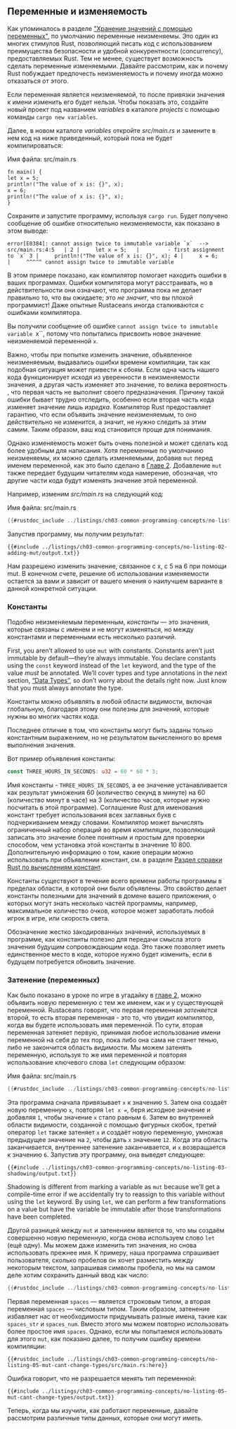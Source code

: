 ## Переменные и изменяемость

Как упоминалось в разделе ["Хранение значений с помощью переменных"](ch02-00-guessing-game-tutorial.html#storing-values-with-variables), по умолчанию переменные неизменяемы. Это один из многих стимулов Rust, позволяющий писать код с использованием преимущества безопасности и удобной конкурентности (concurrency), предоставляемых Rust. Тем не менее, существует возможность сделать переменные изменяемыми. Давайте рассмотрим, как и почему Rust побуждает предпочесть неизменяемость и почему иногда можно отказаться от этого.

Если переменная является неизменяемой, то после привязки значения к имени изменить его будет нельзя. Чтобы показать это, создайте новый проект под названием *variables* в каталоге *projects* с помощью команды `cargo new variables`.

Далее, в новом каталоге *variables* откройте *src/main.rs* и замените в нем код на ниже приведенный, который пока не будет компилироваться:

<span class="filename">Имя файла: src/main.rs</span>

```rust,ignore,does_not_compile
fn main() {
let x = 5;
println!("The value of x is: {}", x);
x = 6;
println!("The value of x is: {}", x);
}
```

Сохраните и запустите программу, используя `cargo run`. Будет получено сообщение об ошибке относительно неизменяемости, как показано в этом выводе:

```console
error[E0384]: cannot assign twice to immutable variable `x`  --> src/main.rs:4:5   | 2 |     let x = 5;   |         - first assignment to `x` 3 |     println!("The value of x is: {}", x); 4 |     x = 6;   |     ^^^^^ cannot assign twice to immutable variable
```

В этом примере показано, как компилятор помогает находить ошибки в ваших программах. Ошибки компилятора могут расстраивать, но в действительности они означают, что программа пока не делает правильно то, что вы ожидаете; это *не значит*, что вы плохой программист! Даже опытные Rustaceans иногда сталкиваются с ошибками компилятора.

Вы получили сообщение об ошибке `cannot assign twice to immutable variable `x``, потому что попытались присвоить новое значение неизменяемой переменной `x`.

Важно, чтобы при попытке изменить значение, объявленное неизменяемым, выдавались ошибки времени компиляции, так как подобная ситуация может привести к сбоям. Если одна часть нашего кода функционирует исходя из уверенности в неизменяемости значения, а другая часть изменяет это значение, то велика вероятность , что первая часть не выполнит своего предназначения. Причину такой ошибки бывает трудно отследить, особенно если вторая часть кода изменяет значение лишь *изредка*. Компилятор Rust предоставляет гарантию, что если объявить значение неизменяемым, то оно действительно не изменится, а значит, не нужно следить за этим самим. Таким образом, ваш код становится проще для понимания.

Однако изменяемость может быть очень полезной и может сделать код более удобным для написания. Хотя переменные по умолчанию неизменяемы, их можно сделать изменяемыми, добавив `mut` перед именем переменной, как это было сделано в [Главе 2](ch02-00-guessing-game-tutorial.html#storing-values-with-variables). Добавление `mut` также передает будущим читателям кода намерение, обозначая, что другие части кода будут изменять значение этой переменной.

Например, изменим *src/main.rs* на следующий код:

<span class="filename">Имя файла: src/main.rs</span>

```rust
{{#rustdoc_include ../listings/ch03-common-programming-concepts/no-listing-02-adding-mut/src/main.rs}}
```

Запустив программу, мы получим результат:

```console
{{#include ../listings/ch03-common-programming-concepts/no-listing-02-adding-mut/output.txt}}
```

Нам разрешено изменить значение, связанное с x, с 5 на 6 при помощи mut. В конечном счете, решение об использовании изменяемости остается за вами и зависит от вашего мнения о наилучшем варианте в данной конкретной ситуации.

### Константы

Подобно неизменяемым переменным, *константы* — это значения, которые связаны с именем и не могут изменяться, но между константами и переменными есть несколько различий.

First, you aren’t allowed to use `mut` with constants. Constants aren’t just immutable by default—they’re always immutable. You declare constants using the `const` keyword instead of the `let` keyword, and the type of the value *must* be annotated. We’ll cover types and type annotations in the next section, [“Data Types”](ch03-02-data-types.html#data-types)<!-- ignore -->, so don’t worry about the details right now. Just know that you must always annotate the type.

Константы можно объявлять в любой области видимости, включая глобальную, благодаря этому они полезны для значений, которые нужны во многих частях кода.

Последнее отличие в том, что константы могут быть заданы только константным выражением, но не результатом вычисленного во время выполнения значения.

Вот пример объявления константы:

```rust
const THREE_HOURS_IN_SECONDS: u32 = 60 * 60 * 3;
```

Имя константы - `THREE_HOURS_IN_SECONDS`, а ее значение устанавливается как результат умножения 60 (количество секунд в минуте) на 60 (количество минут в часе) на 3 (количество часов, которые нужно посчитать в этой программе). Соглашение Rust для именования констант требует использования всех заглавных букв с подчеркиванием между словами. Компилятор может вычислять ограниченный набор операций во время компиляции, позволяющий записать это значение более понятным и простым для проверки способом, чем установка этой константы в значение 10 800. Дополнительную информацию о том, какие операции можно использовать при объявлении констант, см. в разделе [Раздел справки Rust по вычислениям констант](../reference/const_eval.html).

Константы существуют в течение всего времени работы программы в пределах области, в которой они были объявлены. Это свойство делает константы полезными для значений в домене вашего приложения, о которых могут знать несколько частей программы, например, максимальное количество очков, которое может заработать любой игрок в игре, или скорость света.

Обозначение жестко закодированных значений, используемых в программе, как константы полезно для передачи смысла этого значения будущим сопровождающим кода. Это также позволяет иметь единственное место в коде, которое нужно будет изменить, если в будущем потребуется обновить значение.

### Затенение (переменных)

Как было показано в уроке по игре в угадайку в [главе 2](ch02-00-guessing-game-tutorial.html#comparing-the-guess-to-the-secret-number), можно объявить новую переменную с тем же именем, как и у существующей переменной. Rustaceans говорят, что первая переменная *затеняется* второй, то есть вторая переменная - это то, что увидит компилятор, когда вы будете использовать имя переменной. По сути, вторая переменная затеняет первую, принимая любое использование имени переменной на себя до тех пор, пока либо она сама не станет тенью, либо не закончится область видимости. Мы можем затенять переменную, используя то же имя переменной и повторяя использование ключевого слова `let` следующим образом:

<span class="filename">Имя файла: src/main.rs</span>

```rust
{{#rustdoc_include ../listings/ch03-common-programming-concepts/no-listing-03-shadowing/src/main.rs}}
```

Эта программа сначала привязывает `x` к значению `5`. Затем она создаёт новую переменную `x`, повторяя `let x =`, беря исходное значение и добавляя `1`, чтобы значение `x` стало равным `6`. Затем во внутренней области видимости, созданной с помощью фигурных скобок, третий оператор `let` также затеняет `x` и создаёт новую переменную, умножая предыдущее значение на `2`, чтобы дать `x` значение `12`. Когда эта область заканчивается, внутреннее затенение заканчивается, и `x` возвращается к значению `6`. Запустив эту программу, она выведет следующее:

```console
{{#include ../listings/ch03-common-programming-concepts/no-listing-03-shadowing/output.txt}}
```

Shadowing is different from marking a variable as `mut` because we’ll get a compile-time error if we accidentally try to reassign to this variable without using the `let` keyword. By using `let`, we can perform a few transformations on a value but have the variable be immutable after those transformations have been completed.

Другой разницей между `mut` и затенением является то, что мы создаём совершенно новую переменную, когда снова используем слово `let` (ещё одну). Мы можем даже изменить тип значения, но снова использовать прежнее имя. К примеру, наша программа спрашивает пользователя, сколько пробелов он хочет разместить между некоторым текстом, запрашивая символы пробела, но мы на самом деле хотим сохранить данный ввод как число:

```rust
{{#rustdoc_include ../listings/ch03-common-programming-concepts/no-listing-04-shadowing-can-change-types/src/main.rs:here}}
```

Первая переменная `spaces` — является строковым типом, а вторая переменная `spaces` — числовым типом. Таким образом, затенение избавляет нас от необходимости придумывать разные имена, такие как `spaces_str` и `spaces_num`. Вместо этого мы можем повторно использовать более простое имя `spaces`. Однако, если мы попытаемся использовать для этого `mut`, как показано далее, то получим ошибку времени компиляции:

```rust,ignore,does_not_compile
{{#rustdoc_include ../listings/ch03-common-programming-concepts/no-listing-05-mut-cant-change-types/src/main.rs:here}}
```

Ошибка говорит, что не разрешается менять тип переменной:

```console
{{#include ../listings/ch03-common-programming-concepts/no-listing-05-mut-cant-change-types/output.txt}}
```

Теперь, когда мы изучили, как работают переменные, давайте рассмотрим различные типы данных, которые они могут иметь.

